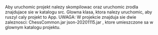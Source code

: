 Aby uruchomic projekt nalezy skompilowac oraz uruchomic zrodla znajdujace sie w katalogu src. Glowna klasa, ktora nalezy uruchomic, aby ruszyl caly projekt to App. 
UWAGA: W projekcie znajduja sie dwie zaleznosci: 
ChessCommon.jar 
json-20201115.jar 
, ktore umieszczone sa w glownym katalogu projektu.

